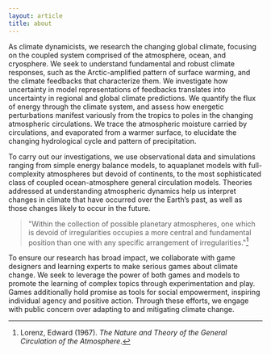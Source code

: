 ```yaml
---
layout: article
title: about
---
```


As climate dynamicists, we research the changing global climate, focusing on the coupled system comprised of the atmosphere, ocean, and cryosphere. We seek to understand fundamental and robust climate responses, such as the Arctic-amplified pattern of surface warming, and the climate feedbacks that characterize them. We investigate how uncertainty in model representations of feedbacks translates into uncertainty in regional and global climate predictions. We quantify the flux of energy through the climate system, and assess how energetic perturbations manifest variously from the tropics to poles in the changing atmospheric circulations. We trace the atmospheric moisture carried by circulations, and evaporated from a warmer surface, to elucidate the changing hydrological cycle and pattern of precipitation.

To carry out our investigations, we use observational data and simulations ranging from simple energy balance models, to aquaplanet models with full-complexity atmospheres but devoid of continents, to the most sophisticated class of coupled ocean-atmosphere general circulation models. Theories addressed at understanding atmospheric dynamics help us interpret changes in climate that have occurred over the Earth’s past, as well as those changes likely to occur in the future. 

> "Within the collection of possible planetary atmospheres, one which is devoid of irregularities occupies a more central and fundamental position than one with any specific arrangement of irregularities."[^1]

To ensure our research has broad impact, we collaborate with game designers and learning experts to make serious games about climate change. We seek to leverage the power of both games and models to promote the learning of complex topics through experimentation and play. Games additionally hold promise as tools for social empowerment, inspiring individual agency and positive action. Through these efforts, we engage with public concern over adapting to and mitigating climate change. 

[^1]: Lorenz, Edward (1967). *The Nature and Theory of the General Circulation of the Atmosphere*.

